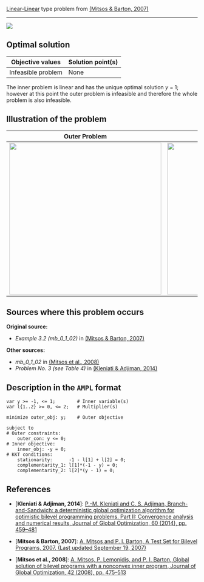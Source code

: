 [Linear-Linear](LP-LP-problems) type problem from [(Mitsos & Barton, 2007)][Mitsos & Barton, 2007]

---

![](https://github.com/basblsolver/test-problems/wiki/images/mb_2007_02_eq.jpg)

## Optimal solution

Objective values   | Solution point(s) |
------------------ | ----------------- |
Infeasible problem | None              |

The inner problem is linear and has the unique optimal solution _y_ = 1; however at this point the outer problem is infeasible and therefore the whole problem is also infeasible.

## Illustration of the problem

Outer Problem    | Inner Problem    |
---------------- | ---------------- |
<img src="https://github.com/basblsolver/test-problems/wiki/images/mb_2007_02_outer.jpg" width="400"> | <img src="https://github.com/basblsolver/test-problems/wiki/images/mb_2007_02_inner.jpg" width="400"> |

## Sources where this problem occurs

__Original source:__

 - _Example 3.2 (mb\_0\_1\_02)_ in [(Mitsos & Barton, 2007)][Mitsos & Barton, 2007]

__Other sources:__

 - _mb\_0\_1\_02_ in [(Mitsos et al., 2008)][Mitsos et al., 2008]
 - _Problem No. 3 (see Table 4)_ in [(Kleniati & Adjiman, 2014)][Kleniati & Adjiman, 2014]

## Description in the `AMPL` format

```ampl
var y >= -1, <= 1;        # Inner variable(s)
var l{1..2} >= 0, <= 2;   # Multiplier(s)

minimize outer_obj: y;    # Outer objective

subject to
# Outer constraints:
    outer_con: y <= 0;
# Inner objective:
    inner_obj: -y = 0;
# KKT conditions:
    stationarity:      -1 - l[1] + l[2] = 0;
    complementarity_1: l[1]*(-1 - y) = 0;
    complementarity_2: l[2]*(y - 1) = 0;
```

##  References

 - [**Kleniati & Adjiman, 2014**]: [P.-M. Kleniati and C. S. Adjiman, Branch-and-Sandwich: a deterministic global optimization algorithm for optimistic bilevel programming problems. Part II: Convergence analysis and numerical results, Journal of Global Optimization, 60 (2014), pp. 459–481](https://doi.org/10.1007/s10898-013-0120-8)

 - [**Mitsos & Barton, 2007**]: [A. Mitsos and P. I. Barton, A Test Set for Bilevel Programs, 2007. (Last updated September 19, 2007)](https://www.researchgate.net/publication/228455291_A_test_set_for_bilevel_programs)

 - [**Mitsos et al., 2008**]: [A. Mitsos, P. Lemonidis, and P. I. Barton, Global solution of bilevel programs with a nonconvex inner program, Journal of Global Optimization, 42 (2008), pp. 475–513](https://doi.org/10.1007/s10898-007-9260-z)


[Kleniati & Adjiman, 2014]: https://doi.org/10.1007/s10898-013-0120-8
[Mitsos & Barton, 2007]: https://www.researchgate.net/publication/228455291_A_test_set_for_bilevel_programs
[Mitsos et al., 2008]: https://doi.org/10.1007/s10898-007-9260-z
